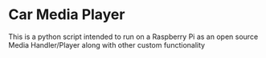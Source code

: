 # Car Media Player
 This is a python script intended to run on a Raspberry Pi as an open source Media Handler/Player along with other custom functionality

